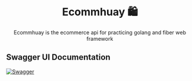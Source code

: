 <h1 align="center">Ecommhuay 🛍</h1>
<p align="center">Ecommhuay is the ecommerce api for practicing golang and fiber web framework</p>

<h2>Swagger UI Documentation</h2>

[![Swagger](https://img.shields.io/badge/-Swagger-%23Clojure?style=for-the-badge&logo=swagger&logoColor=white)](https://ecommhuay.herokuapp.com/swagger/index.html)
